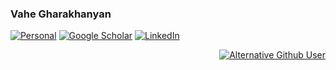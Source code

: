 <!--

### Hi there 👋

**gvahe/gvahe** is a ✨ _special_ ✨ repository because its `README.md` (this file) appears on your GitHub profile.

Here are some ideas to get you started:

- 🔭 I’m currently working on ...
- 🌱 I’m currently learning ...
- 👯 I’m looking to collaborate on ...
- 🤔 I’m looking for help with ...
- 💬 Ask me about ...
- 📫 How to reach me: ...
- 😄 Pronouns: ...
- ⚡ Fun fact: ...
-->

### Vahe Gharakhanyan

[![Personal](https://img.shields.io/static/v1?label=&message=Personal%20Website&color=0077B5&style=flat-square)](https://gvahe.github.io/)
[![Google Scholar](https://img.shields.io/static/v1?label=&message=Google%20Scholar&color=gray&style=flat-square&logo=google-scholar)](https://scholar.google.com/citations?user=EGbXN4sAAAAJ&hl=en)
[![LinkedIn](https://img.shields.io/static/v1?label=&message=LinkedIn&color=0077B5&style=flat-square&logo=linkedin)](https://www.linkedin.com/in/vahegharakhanyan/)

<div align="right">
  
[![Alternative Github User](https://img.shields.io/static/v1?label=&message=Google%20Github%20User&color=333&style=flat-square&logo=github)](https://github.com/vahegha)

</div>

